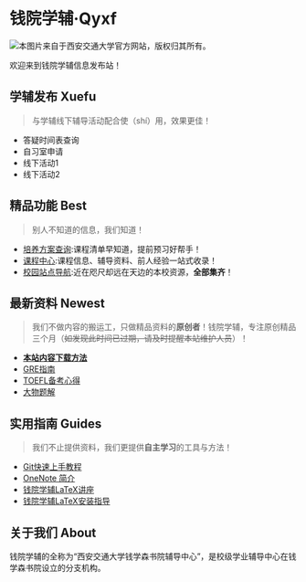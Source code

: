 # 钱院学辅·Qyxf
![本图片来自于西安交通大学官方网站，版权归其所有。](http://www.xjtu.edu.cn/images/jdgk.jpg)

欢迎来到钱院学辅信息发布站！

## 学辅发布 Xuefu
> 与学辅线下辅导活动配合使（shí）用，效果更佳！

- 答疑时间表查询
- 自习室申请
- 线下活动1
- 线下活动2

## 精品功能 Best
> 别人不知道的信息，我们知道！

- [培养方案查询](/program/):课程清单早知道，提前预习好帮手！
- [课程中心](/course/):课程信息、辅导资料、前人经验一站式收录！
- [校园站点导航](/others/navigator):近在咫尺却远在天边的本校资源，**全部集齐**！

## 最新资料 Newest
> 我们不做内容的搬运工，只做精品资料的**原创者**！钱院学辅，专注原创精品三个月（~~如发现此时间已过期，请及时提醒本站维护人员~~）！

- [**本站内容下载方法**](/others/Guidance)
- [GRE指南](/bookhub/002) 
- [TOEFL备考心得](/bookhub/001)
- [大物题解](/bookhub/003) 

## 实用指南 Guides
> 我们不止提供资料，我们更提供**自主学习**的工具与方法！

- [Git快速上手教程](/tutorials/Git-Tutorial) 
- [OneNote 简介](/tutorials/OneNote-Tutorial)
- [钱院学辅LaTeX讲座](https://github.com/qyxf/lec-on-LaTeX) 
- [钱院学辅LaTeX安装指导](/tutorials/Latex-Download)

## 关于我们 About
钱院学辅的全称为“西安交通大学钱学森书院辅导中心”，是校级学业辅导中心在钱学森书院设立的分支机构。
